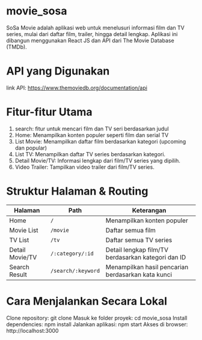 # movie_sosa
SoSa Movie adalah aplikasi web untuk menelusuri informasi film dan TV series, mulai dari daftar film, trailer, hingga detail lengkap. Aplikasi ini dibangun menggunakan React JS dan API dari The Movie Database (TMDb).
# API yang Digunakan
link API: https://www.themoviedb.org/documentation/api 
# Fitur-fitur Utama
1. search: fitur untuk mencari film dan TV seri berdasarkan judul
2. Home: Menampilkan konten populer seperti film dan serial TV
3. List Movie: Menampilkan daftar film berdasarkan kategori (upcoming dan popular)
4. List TV: Menampilkan daftar TV series berdasarkan kategori.
5. Detail Movie/TV: Informasi lengkap dari film/TV series yang dipilih.
6. Video Trailer: Tampilkan video trailer dari film/TV series.
# Struktur Halaman & Routing
| Halaman         | Path               | Keterangan                                         |
| --------------- | ------------------ | -------------------------------------------------- |
| Home            | `/`                | Menampilkan konten populer                         |
| Movie List      | `/movie`           | Daftar semua film                                  |
| TV List         | `/tv`              | Daftar semua TV series                             |
| Detail Movie/TV | `/:category/:id`   | Detail lengkap film/TV berdasarkan kategori dan ID |
| Search Result   | `/search/:keyword` | Menampilkan hasil pencarian berdasarkan kata kunci |

# Cara Menjalankan Secara Lokal
Clone repository: git clone <repository-url>
Masuk ke folder proyek: cd movie_sosa
Install dependencies: npm install
Jalankan aplikasi: npm start
Akses di browser: http://localhost:3000

